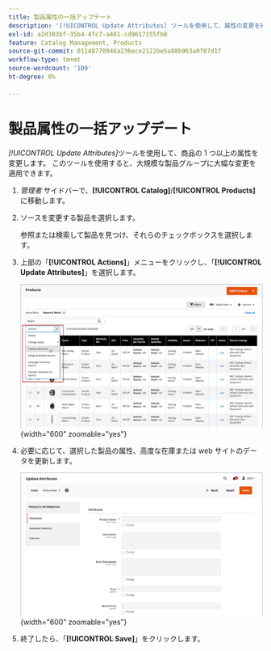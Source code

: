 ```yaml
---
title: 製品属性の一括アップデート
description: '[!UICONTROL Update Attributes] ツールを使用して、属性の変更を複数の製品に適用します。'
exl-id: a2d303bf-35b4-4fc7-a481-cd9617155fb8
feature: Catalog Management, Products
source-git-commit: 01148770946a236ece2122be5a88b963a0f07d1f
workflow-type: tm+mt
source-wordcount: '109'
ht-degree: 0%

---
```


# 製品属性の一括アップデート

_[!UICONTROL Update Attributes]_&#x200B;ツールを使用して、商品の 1 つ以上の属性を変更します。 このツールを使用すると、大規模な製品グループに大幅な変更を適用できます。

1. _管理者_ サイドバーで、**[!UICONTROL Catalog]**/**[!UICONTROL Products]** に移動します。

1. ソースを変更する製品を選択します。

   参照または検索して製品を見つけ、それらのチェックボックスを選択します。

1. 上部の「**[!UICONTROL Actions]**」メニューをクリックし、「**[!UICONTROL Update Attributes]**」を選択します。

   ![ 更新する製品を選択 ](./assets/bulk-product-updating-action.png){width="600" zoomable="yes"}

1. 必要に応じて、選択した製品の属性、高度な在庫または web サイトのデータを更新します。

   ![ 属性の一括更新 ](./assets/bulk-product-attribute-update.png){width="600" zoomable="yes"}

1. 終了したら、「**[!UICONTROL Save]**」をクリックします。
